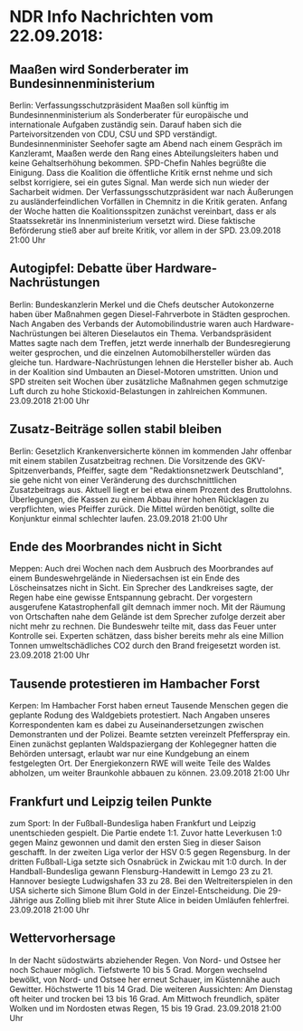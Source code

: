 # NDR Info Nachrichten vom 22.09.2018:


## Maaßen wird Sonderberater im Bundesinnenministerium
Berlin: Verfassungsschutzpräsident Maaßen soll künftig im Bundesinnenministerium als Sonderberater für europäische und internationale Aufgaben zuständig sein. Darauf haben sich die Parteivorsitzenden von CDU, CSU und SPD verständigt. Bundesinnenminister Seehofer sagte am Abend nach einem Gespräch im Kanzleramt, Maaßen werde den Rang eines Abteilungsleiters haben und keine Gehaltserhöhung bekommen. SPD-Chefin Nahles begrüßte die Einigung. Dass die Koalition die öffentliche Kritik ernst nehme und sich selbst korrigiere, sei ein gutes Signal. Man werde sich nun wieder der Sacharbeit widmen. Der Verfassungsschutzpräsident war nach Äußerungen zu ausländerfeindlichen Vorfällen in Chemnitz in die Kritik geraten. Anfang der Woche hatten die Koalitionsspitzen zunächst vereinbart, dass er als Staatssekretär ins Innenministerium versetzt wird. Diese faktische Beförderung stieß aber auf breite Kritik, vor allem in der SPD. 23.09.2018 21:00 Uhr 

## Autogipfel: Debatte über Hardware-Nachrüstungen
Berlin: Bundeskanzlerin Merkel und die Chefs deutscher Autokonzerne haben über Maßnahmen gegen Diesel-Fahrverbote in Städten gesprochen. Nach Angaben des Verbands der Automobilindustrie waren auch Hardware-Nachrüstungen bei älteren Dieselautos ein Thema. Verbandspräsident Mattes sagte nach dem Treffen, jetzt werde innerhalb der Bundesregierung weiter gesprochen, und die einzelnen Automobilhersteller würden das gleiche tun. Hardware-Nachrüstungen lehnen die Hersteller bisher ab. Auch in der Koalition sind Umbauten an Diesel-Motoren umstritten. Union und SPD streiten seit Wochen über zusätzliche Maßnahmen gegen schmutzige Luft durch zu hohe Stickoxid-Belastungen in zahlreichen Kommunen. 23.09.2018 21:00 Uhr 

## Zusatz-Beiträge sollen stabil bleiben
Berlin: Gesetzlich Krankenversicherte können im kommenden Jahr offenbar mit einem stabilen Zusatzbeitrag rechnen. Die Vorsitzende des GKV-Spitzenverbands, Pfeiffer, sagte dem "Redaktionsnetzwerk Deutschland", sie gehe nicht von einer Veränderung des durchschnittlichen Zusatzbeitrags aus. Aktuell liegt er bei etwa einem Prozent des Bruttolohns. Überlegungen, die Kassen zu einem Abbau ihrer hohen Rücklagen zu verpflichten, wies Pfeiffer zurück. Die Mittel würden benötigt, sollte die Konjunktur einmal schlechter laufen. 23.09.2018 21:00 Uhr 

## Ende des Moorbrandes nicht in Sicht
Meppen:	Auch drei Wochen nach dem Ausbruch des Moorbrandes auf einem Bundeswehrgelände in Niedersachsen ist ein Ende des Löscheinsatzes nicht in Sicht. Ein Sprecher des Landkreises sagte, der Regen habe eine gewisse Entspannung gebracht. Der vorgestern ausgerufene Katastrophenfall gilt demnach immer noch. Mit der Räumung von Ortschaften nahe dem Gelände ist dem Sprecher zufolge derzeit aber nicht mehr zu rechnen. Die Bundeswehr teilte mit, dass das Feuer unter Kontrolle sei. Experten schätzen, dass bisher bereits mehr als eine Million Tonnen umweltschädliches CO2 durch den Brand freigesetzt worden ist. 23.09.2018 21:00 Uhr 

## Tausende protestieren im Hambacher Forst
Kerpen: Im Hambacher Forst haben erneut Tausende Menschen gegen die geplante Rodung des Waldgebiets protestiert. Nach Angaben unseres Korrespondenten kam es dabei zu Auseinandersetzungen zwischen Demonstranten und der Polizei. Beamte setzten vereinzelt Pfefferspray ein. Einen zunächst geplanten Waldspaziergang der Kohlegegner hatten die Behörden untersagt, erlaubt war nur eine Kundgebung an einem festgelegten Ort. Der Energiekonzern RWE will weite Teile des Waldes abholzen, um weiter Braunkohle abbauen zu können. 23.09.2018 21:00 Uhr 

## Frankfurt und Leipzig teilen Punkte
zum Sport: In der Fußball-Bundesliga haben Frankfurt und Leipzig unentschieden gespielt. Die Partie endete 1:1. Zuvor hatte Leverkusen 1:0 gegen Mainz gewonnen und damit den ersten Sieg in dieser Saison geschafft. In der zweiten Liga verlor der HSV 0:5 gegen Regensburg. In der dritten Fußball-Liga setzte sich Osnabrück in Zwickau mit 1:0 durch. In der Handball-Bundesliga gewann Flensburg-Handewitt in Lemgo 23 zu 21. Hannover besiegte Ludwigshafen 33 zu 28. Bei den Weltreiterspielen in den USA sicherte sich Simone Blum Gold in der Einzel-Entscheidung. Die 29-Jährige aus Zolling blieb mit ihrer Stute Alice in beiden Umläufen fehlerfrei. 23.09.2018 21:00 Uhr 

## Wettervorhersage
In der Nacht südostwärts abziehender Regen. Von Nord- und Ostsee her noch Schauer möglich. Tiefstwerte 10 bis 5 Grad. Morgen wechselnd bewölkt, von Nord- und Ostsee her erneut Schauer, im Küstennähe auch Gewitter. Höchstwerte 11 bis 14 Grad. Die weiteren Aussichten: Am Dienstag oft heiter und trocken bei 13 bis 16 Grad. Am Mittwoch freundlich, später Wolken und im Nordosten etwas Regen, 15 bis 19 Grad. 23.09.2018 21:00 Uhr 
